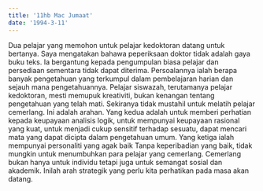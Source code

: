 ```yaml
---
title: '11hb Mac Jumaat'
date: '1994-3-11'
---
```


Dua pelajar yang memohon untuk pelajar kedoktoran datang untuk bertanya. Saya mengatakan bahawa peperiksaan doktor tidak adalah gaya buku teks. Ia bergantung kepada pengumpulan biasa pelajar dan persediaan sementara tidak dapat diterima. Persoalannya ialah berapa banyak pengetahuan yang terkumpul dalam pembelajaran harian dan sejauh mana pengetahuannya. Pelajar siswazah, terutamanya pelajar kedoktoran, mesti memupuk kreativiti, bukan kenangan tentang pengetahuan yang telah mati. Sekiranya tidak mustahil untuk melatih pelajar cemerlang. Ini adalah arahan. Yang kedua adalah untuk memberi perhatian kepada keupayaan analisis logik, untuk mempunyai keupayaan rasional yang kuat, untuk menjadi cukup sensitif terhadap sesuatu, dapat mencari mata yang dapat dicipta dalam pengetahuan umum. Yang ketiga ialah mempunyai personaliti yang agak baik Tanpa keperibadian yang baik, tidak mungkin untuk menumbuhkan para pelajar yang cemerlang. Cemerlang bukan hanya untuk individu tetapi juga untuk semangat sosial dan akademik. Inilah arah strategik yang perlu kita perhatikan pada masa akan datang.

